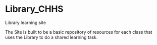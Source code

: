 # Library_CHHS
Library learning site

The Site is built to be a basic repository of resources for each class that uses the Library to do a shared learning task.
